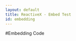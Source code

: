 ```yaml
---
layout: default
title: ReactiveX - Embed Test
id: embedding
---
```


#Embedding Code

<script>

    function escapeHtml(unsafe) {
	    return unsafe
	        .replace(/&/g, "&amp;")
	        .replace(/</g, "&lt;")
	        .replace(/>/g, "&gt;")
	        .replace(/"/g, "&quot;")
	        .replace(/'/g, "&#039;");
	}
	
	function foo1(id) { 
		return function(response) {
			console.log(response.data);
			console.log(id);
			$("#foobar").html("<pre class='language-javascript'><code id='" + id + "'>" + escapeHtml(response.data) + "</code></pre>");
			Prism.highlightElement($("#" + id)[0]);
			Prism.highlightAll();
		}
	}

	function foo2(response) { 
		return foo1("foobar")(response);
	}

	function get_snippet(url) {
		$.ajax({
		    url: url,
		    headers: {
		    	Accept: "application/vnd.github.3.raw; charset=utf-8",
		    	"Content-Type": "application/vnd.github.3.raw; charset=utf-8"
			},
		    context: document.body,
		    success: function() {
		      //alert("done");
		    }
		});
	}

	get_snippet("https://api.github.com/repos/GeorgiKhomeriki/RxCourse/contents/Flatmap.java?callback=foo2");
</script>

<div id="foobar"></div>